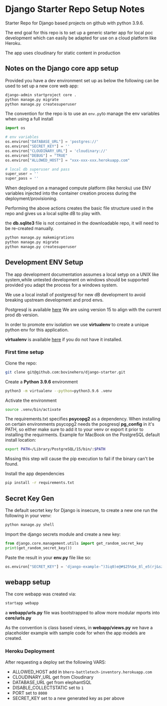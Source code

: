 # Django Starter Repo Setup Notes

Starter Repo for Django based projects on github with python 3.9.6.

The end goal for this repo is to set up a generic starter app for local poc development which can easily be adapted for use on a cloud platform like Heroku. 

The app uses cloudinary for static content in production

## Notes on the Django core app setup

Provided you have a dev environment set up as below the following can be used to set up a new core web app:

``` sh
django-admin startproject core .
python manage.py migrate
python manage.py createsuperuser
```

The convention for the repo is to use an `env.py`to manage the env variables when using a full install

``` py
import os

# env variables
os.environ["DATABASE_URL"] = 'postgres://'
os.environ["SECRET_KEY"] = ''
os.environ["CLOUDINARY_URL"] = 'cloudinary://'
os.environ["DEBUG"] = "TRUE"
os.environ["ALLOWED_HOST"] = "xxx-xxx-xxx.herokuapp.com"

# local db superuser and pass
super_user = ''
super_pass = ''
```

When deployed on a managed compute platform (like heroku) use ENV variables injected into the container creation process during the deployment/provisioning.

Performing the above actions creates the basic file structure used in the repo and gives us a local sqlite dB to play with.

the __db.sqlite3__ file is not contained in the downloadable repo, it will need to be re-created manually.

``` sh
python manage.py makemigrations
python manage.py migrate
python manage.py createsuperuser
```

## Development ENV Setup

The app development documentation assumes a local setyp on a UNIX like system,while untested development on windows should be supported provided you adapt the process for a windows system.

We use a local install of postgresql for new dB development to avoid breaking upstream development and prod envs. 

Postgresql is available [here](https://www.postgresql.org/download/)
We are using version 15 to align with the current prod db version.

In order to promote env isolation we use __virtualenv__ to create a unique python env for this application.

__virtualenv__ is available [here](https://pypi.org/project/virtualenv/) if you do not have it installed.

### First time setup

Clone the repo:

``` sh
git clone git@github.com:bovinehero/django-starter.git
```

Create a __Python 3.9.6__ environment

``` sh
python3 -m virtualenv --python=python3.9.6 .venv
```

Activate the environment

``` sh
source .venv/bin/activate
```

The requirements.txt specifies __psycopg2__ as a dependency. When installing on certain environments psycopg2 needs the posgresql __pg_config__ in it's PATH, so either make sure to add it to your venv or export it prior to installing the requirments.
Example for MacBook on the PostgreSQL default install location:

``` sh
export PATH=/Library/PostgreSQL/15/bin/:$PATH
```

Missing this step will cause the pip execution to fail if the binary can't be found. 

Install the app dependencies

``` sh
pip install -r requirements.txt
```

## Secret Key Gen

The default secrtet key for Django is insecure, to create a new one run the following in your venv:

``` sh
python manage.py shell
```

Import the django secrets module and create a new key:

``` py
from django.core.management.utils import get_random_secret_key
print(get_random_secret_key())
```

Paste the result in your __env.py__ file like so:

``` py
os.environ["SECRET_KEY"] = 'django-example-^)3iq0)e@#$25%$e_8l_e5(rj&szl=f(jq^m628yx+k2_lcp27'
```


## webapp setup

The core webapp was created via:

``` sh
startapp webapp
```

a __webapp/urls.py__ file was bootstrapped to allow more modular mports into __core/urls.py__

As the convention is class based views, in __webapp/views.py__ we have a placeholder example with sample code for when the app models are created.

### Heroku Deployment

After requesting a deploy set the following VARS:

- ALLOWED_HOST add in `bhero-battletech-inventory.herokuapp.com`
- CLOUDINARY_URL get from Cloudinary
- DATABASE_URL get from elephantSQL
- DISABLE_COLLECTSTATIC set to `1`
- PORT set to `8000`
- SECRET_KEY set to a new generated key as per above